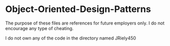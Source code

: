 # Object-Oriented-Design-Patterns

The purpose of these files are references for future employers only. I do not
encourage any type of cheating. 

I do not own any of the code in the directory named JRiely450

